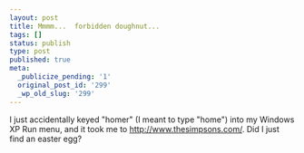 ```yaml
---
layout: post
title: Mmmm...  forbidden doughnut...
tags: []
status: publish
type: post
published: true
meta:
  _publicize_pending: '1'
  original_post_id: '299'
  _wp_old_slug: '299'
---
```

I just accidentally keyed "homer" (I meant to type "home") into my Windows XP Run menu, and it took me to http://www.thesimpsons.com/.  Did I just find an easter egg?
